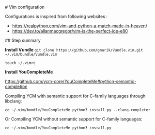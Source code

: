 # Vim configuration

Configurations is inspired from following websites : 

- https://realpython.com/vim-and-python-a-match-made-in-heaven/
- https://dev.to/allanmacgregor/vim-is-the-perfect-ide-e80

## Step summary

**Install Vundle**
`git clone https://github.com/gmarik/Vundle.vim.git ~/.vim/bundle/Vundle.vim`

`touch ~/.vimrc`

**Install YouCompleteMe**

https://github.com/ycm-core/YouCompleteMe#python-semantic-completion

Compiling YCM with semantic support for C-family languages through libclang:

`cd ~/.vim/bundle/YouCompleteMe
python3 install.py --clang-completer`

Or Compiling YCM without semantic support for C-family languages:

`cd ~/.vim/bundle/YouCompleteMe
python3 install.py`





